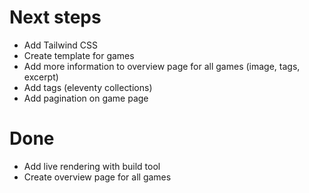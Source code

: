 # Next steps
- Add Tailwind CSS
- Create template for games
- Add more information to overview page for all games (image, tags,
  excerpt)
- Add tags (eleventy collections)
- Add pagination on game page

# Done

- Add live rendering with build tool
- Create overview page for all games

